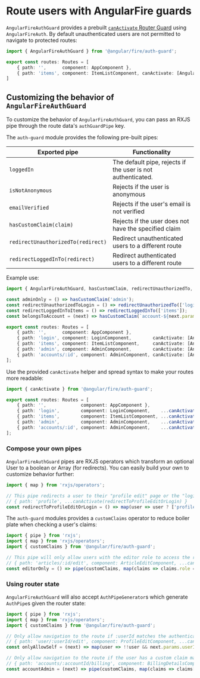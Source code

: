 # Route users with AngularFire guards

`AngularFireAuthGuard` provides a prebuilt [`canActivate` Router Guard](https://angular.io/api/router/CanActivate) using `AngularFireAuth`. By default unauthenticated users are not permitted to navigate to protected routes:

```ts
import { AngularFireAuthGuard } from '@angular/fire/auth-guard';

export const routes: Routes = [
    { path: '',      component: AppComponent },
    { path: 'items', component: ItemListComponent, canActivate: [AngularFireAuthGuard] },
]
```

## Customizing the behavior of `AngularFireAuthGuard`

To customize the behavior of `AngularFireAuthGuard`, you can pass an RXJS pipe through the route data's `authGuardPipe` key.

The `auth-guard` module provides the following pre-built pipes:

| Exported pipe                      | Functionality |
|-|-|
| `loggedIn`                         | The default pipe, rejects if the user is not authenticated. |
| `isNotAnonymous`                   | Rejects if the user is anonymous |
| `emailVerified`                    | Rejects if the user's email is not verified |
| `hasCustomClaim(claim)`            | Rejects if the user does not have the specified claim |
| `redirectUnauthorizedTo(redirect)` | Redirect unauthenticated users to a different route  |
| `redirectLoggedInTo(redirect)`     | Redirect authenticated users to a different route |

Example use:

```ts
import { AngularFireAuthGuard, hasCustomClaim, redirectUnauthorizedTo, redirectLoggedInTo } from '@angular/fire/auth-guard';

const adminOnly = () => hasCustomClaim('admin');
const redirectUnauthorizedToLogin = () => redirectUnauthorizedTo(['login']);
const redirectLoggedInToItems = () => redirectLoggedInTo(['items']);
const belongsToAccount = (next) => hasCustomClaim(`account-${next.params.id}`);

export const routes: Routes = [
    { path: '',      component: AppComponent },
    { path: 'login', component: LoginComponent,        canActivate: [AngularFireAuthGuard], data: { authGuardPipe: redirectLoggedInToItems }},
    { path: 'items', component: ItemListComponent,     canActivate: [AngularFireAuthGuard], data: { authGuardPipe: redirectUnauthorizedToLogin }},
    { path: 'admin', component: AdminComponent,        canActivate: [AngularFireAuthGuard], data: { authGuardPipe: adminOnly }},
    { path: 'accounts/:id', component: AdminComponent, canActivate: [AngularFireAuthGuard], data: { authGuardPipe: belongsToAccount }}
];
```

Use the provided `canActivate` helper and spread syntax to make your routes more readable:

```ts
import { canActivate } from '@angular/fire/auth-guard';

export const routes: Routes = [
    { path: '',             component: AppComponent },
    { path: 'login',        component: LoginComponent,    ...canActivate(redirectLoggedInToItems) },
    { path: 'items',        component: ItemListComponent, ...canActivate(redirectUnauthorizedToLogin) },
    { path: 'admin',        component: AdminComponent,    ...canActivate(adminOnly) },
    { path: 'accounts/:id', component: AdminComponent,    ...canActivate(belongsToAccount) }
];
```

### Compose your own pipes

`AngularFireAuthGuard` pipes are RXJS operators which transform an optional User to a boolean or Array (for redirects). You can easily build your own to customize behavior further:

```ts
import { map } from 'rxjs/operators';

// This pipe redirects a user to their "profile edit" page or the "login page" if they're unauthenticated
// { path: 'profile', ...canActivate(redirectToProfileEditOrLogin) }
const redirectToProfileEditOrLogin = () => map(user => user ? ['profiles', user.uid, 'edit'] : ['login']);
```

The `auth-guard` modules provides a `customClaims` operator to reduce boiler plate when checking a user's claims:

```ts
import { pipe } from 'rxjs';
import { map } from 'rxjs/operators';
import { customClaims } from '@angular/fire/auth-guard';

// This pipe will only allow users with the editor role to access the route
// { path: 'articles/:id/edit', component: ArticleEditComponent, ...canActivate(editorOnly) }
const editorOnly = () => pipe(customClaims, map(claims => claims.role === "editor"));
```

### Using router state

`AngularFireAuthGuard` will also accept `AuthPipeGenerator`s which generate `AuthPipe`s given the router state:

```ts
import { pipe } from 'rxjs';
import { map } from 'rxjs/operators';
import { customClaims } from '@angular/fire/auth-guard';

// Only allow navigation to the route if :userId matches the authenticated user's uid
// { path: 'user/:userId/edit', component: ProfileEditComponent, ...canActivate(onlyAllowSelf) }
const onlyAllowSelf = (next) => map(user => !!user && next.params.userId === user.uid);

// Only allow navigation to the route if the user has a custom claim matching  :accountId
// { path: 'accounts/:accountId/billing', component: BillingDetailsComponent, ...canActivate(accountAdmin) }
const accountAdmin = (next) => pipe(customClaims, map(claims => claims[`account-${next.params.accountId}-role`] === "admin"));
```
